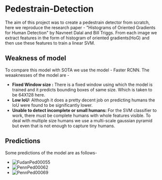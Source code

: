 # Pedestrain-Detection
The aim of this project was to create a pedestrain detector from scratch, here we reproduce the research paper - "Histograms of Oriented Gradients for Human Detection" by Navneet Dalal and Bill Triggs. From each image we extract features in the form of histogram of oriented gradients(HoG) and then use these features to train a linear SVM.

## Weakness of model
To compare this model with SOTA we use the model - Faster RCNN. The weaaknesses of the model are -
- **Fixed Window size :** There is a fixed window using which the model is trained and it predicts bounding boxes of same size. Which is taken to be 64X128 here.
- **Low IoU:** Although it does a pretty decent job on predicting humans the IoU were found to be significantly lower.
- **Unable to detect incomplete or small humans:** For the SVM classifier to work, there must be complete humans with whole features visible. To deal with multiple size humans we use a multi-scale gaussian pyramid but even that is not enough to capture tiny humans.

## Predictions
Some predictions of the model are as follows-
- ![FudanPed00055](https://user-images.githubusercontent.com/12653667/144895787-2ca92e3c-bf1c-4692-aa12-59b8c8956f0f.png)
- ![PennPed00062](https://user-images.githubusercontent.com/12653667/144895817-5ab630b6-a56e-444f-b20f-1cc049e5a6c5.png)
- ![PennPed00069](https://user-images.githubusercontent.com/12653667/144895905-6bfec0f6-15f4-4c3c-add8-a1d5d30c0b6e.png)
